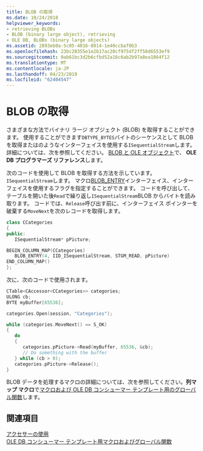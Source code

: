 ```yaml
---
title: BLOB の取得
ms.date: 10/24/2018
helpviewer_keywords:
- retrieving BLOBs
- BLOB (binary large object), retrieving
- OLE DB, BLOBs (binary large objects)
ms.assetid: 2893eb0a-5c05-4016-8914-1e40ccbaf0b3
ms.openlocfilehash: 23bc20355e1e2b17ac20cf975df2ff58d6553ef9
ms.sourcegitcommit: 0ab61bc3d2b6cfbd52a16c6ab2b97a8ea1864f12
ms.translationtype: MT
ms.contentlocale: ja-JP
ms.lasthandoff: 04/23/2019
ms.locfileid: "62404547"
---
```

# <a name="retrieving-a-blob"></a>BLOB の取得

さまざまな方法でバイナリ ラージ オブジェクト (BLOB) を取得することができます。 使用することができます`DBTYPE_BYTES`バイトのシーケンスとして BLOB を取得またはのようなインターフェイスを使用する`ISequentialStream`します。 詳細については、次を参照してください。 [BLOB と OLE オブジェクト](/previous-versions/windows/desktop/ms711511(v=vs.85))で、 **OLE DB プログラマーズ リファレンス**します。

次のコードを使用して BLOB を取得する方法を示しています。`ISequentialStream`します。 マクロ[BLOB_ENTRY](../../data/oledb/blob-entry.md)インターフェイス、インターフェイスを使用するフラグを指定することができます。 コードを呼び出して、テーブルを開いた後`Read`で繰り返し`ISequentialStream`BLOB からバイトを読み取ります。 コードでは、`Release`呼び出す前に、インターフェイス ポインターを破棄する`MoveNext`を次のレコードを取得します。

```cpp
class CCategories
{
public:
   ISequentialStream* pPicture;

BEGIN_COLUMN_MAP(CCategories)
   BLOB_ENTRY(4, IID_ISequentialStream, STGM_READ, pPicture)
END_COLUMN_MAP()
};
```

次に、次のコードで使用されます。

```cpp
CTable<CAccessor<CCategories>> categories;
ULONG cb;
BYTE myBuffer[65536];

categories.Open(session, "Categories");

while (categories.MoveNext() == S_OK)
{
   do
   {
      categories.pPicture->Read(myBuffer, 65536, &cb);
      // Do something with the buffer
   } while (cb > 0);
   categories.pPicture->Release();
}
```

BLOB データを処理するマクロの詳細については、次を参照してください。**列マップ マクロ**で[マクロおよび OLE DB コンシューマー テンプレート用のグローバル関数](../../data/oledb/macros-and-global-functions-for-ole-db-consumer-templates.md)します。

## <a name="see-also"></a>関連項目

[アクセサーの使用](../../data/oledb/using-accessors.md)<br/>
[OLE DB コンシューマー テンプレート用マクロおよびグローバル関数](../../data/oledb/macros-and-global-functions-for-ole-db-consumer-templates.md)<br/>
